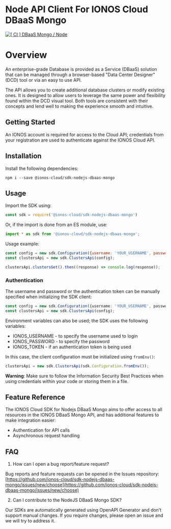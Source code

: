 # Node API Client For IONOS Cloud DBaaS Mongo
[![[ CI ] DBaaS Mongo / Node](https://github.com/ionos-cloud/sdk-resources/actions/workflows/ci-dbaas-mongo-node.yml/badge.svg)](https://github.com/ionos-cloud/sdk-resources/actions/workflows/ci-dbaas-mongo-node.yml)
# Overview
An enterprise-grade Database is provided as a Service (DBaaS) solution that
can be managed through a browser-based \"Data Center Designer\" (DCD) tool or
via an easy to use API.

The API allows you to create additional database clusters or modify existing
ones. It is designed to allow users to leverage the same power and
flexibility found within the DCD visual tool. Both tools are consistent with
their concepts and lend well to making the experience smooth and intuitive.


## Getting Started

An IONOS account is required for access to the Cloud API; credentials from your registration are used to authenticate against the IONOS Cloud API.

## Installation

Install the following dependencies:

```shell
npm i --save @ionos-cloud/sdk-nodejs-dbaas-mongo
```

## Usage
Import the SDK using:

```javascript
const sdk = require('@ionos-cloud/sdk-nodejs-dbaas-mongo')
```

Or, if the import is done from an ES module, use:

```javascript
import * as sdk from '@ionos-cloud/sdk-nodejs-dbaas-mongo';
```

Usage example:
```javascript
const config = new sdk.Configuration({username: 'YOUR_USERNAME', password: 'YOUR_PASSWORD'});
const clustersApi = new sdk.ClustersApi(config);

clustersApi.clustersGet().then((response) => console.log(response));
```

### Authentication

The username and password or the authentication token can be manually specified when initializing the SDK client:

```typescript
const config = new sdk.Configuration({username: 'YOUR_USERNAME', password: 'YOUR_PASSWORD'});
const clustersApi = new sdk.ClustersApi(config);
```

Environment variables can also be used; the SDK uses the following variables:

* IONOS\_USERNAME - to specify the username used to login
* IONOS\_PASSWORD - to specify the password
* IONOS\_TOKEN - if an authentication token is being used

In this case, the client configuration must be initialized using `fromEnv()`:

```javascript
clustersApi = new sdk.ClustersApi(sdk.Configuration.fromEnv());
```

**Warning**: Make sure to follow the Information Security Best Practices when using credentials within your code or storing them in a file.

## Feature Reference

The IONOS Cloud SDK for Nodejs DBaaS Mongo aims to offer access to all resources in the IONOS DBaaS Mongo API, and has additional features to make integration easier:

* Authentication for API calls
* Asynchronous request handling

## FAQ

1. How can I open a bug report/feature request?

Bug reports and feature requests can be opened in the Issues repository: [https://github.com/ionos-cloud/sdk-nodejs-dbaas-mongo/issues/new/choose](https://github.com/ionos-cloud/sdk-nodejs-dbaas-mongo/issues/new/choose)

2. Can I contribute to the NodeJS DBaaS Mongo SDK?

Our SDKs are automatically generated using OpenAPI Generator and don’t support manual changes. If you require changes, please open an issue and we will try to address it.
